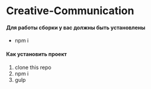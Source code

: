 # Creative-Communication

#### Для работы сборки у вас должны быть установлены

- npm i

#### Как установить проект

1. clone this repo
2. npm i
3. gulp
